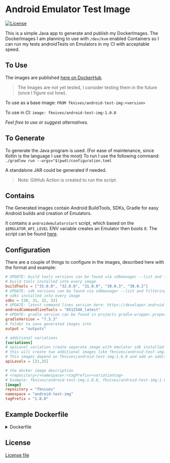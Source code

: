# Android Emulator Test Image

[![License](https://img.shields.io/badge/License-Apache%202.0-blue.svg)](https://opensource.org/licenses/Apache-2.0)

This is a simple Java app to generate and publish my DockerImages.
The DockerImages I am planning to use with `/dev/kvm` enabled Containers so I can run my tests androidTests on Emulators in my CI with acceptable speed.

## To Use
The images are published [here on DockerHub](https://hub.docker.com/repository/docker/fknives/android-test-img).

> The Images are not yet tested, I consider testing them in the future (once I figure out how).

To use as a base image: `FROM fknives/android-test-img:<version>`

To use in CI: `image: fknives/android-test-img:1.0.0`

*Feel free to use or suggest alternatives.*

## To Generate

To generate the Java program is used. (For ease of maintenance, since Kotlin is the language I use the most)
To run I use the following command: `./gradlew run --args="$(pwd)/configuration.toml`

A standalone JAR could be generated if needed.

> Note: GitHub Action is created to run the script.

## Contains
The Generated images contain Android BuildTools, SDKs, Gradle for easy Android builds and creation of Emulators.

It contains a `androidemulatorstart` script, which based on the `$EMULATOR_API_LEVEL` ENV variable creates an Emulator then boots it.
The script can be found [here](./main/src/main/resources/startemulator).

## Configuration
There are a couple of things to configure in the images, described here with the format and example:
```toml
# UPDATE: build tools versions can be found via sdkmanager --list and filtering it. Example: `sdkmanager --list | grep -o "build-tools;[0-9.][0-9.]*" | sort | uniq`
# build tools installed into every image
buildTools = ["33.0.0", "32.0.0", "31.0.0", "30.0.3", "30.0.2"]
# UPDATE: sdk versions can be found via sdkmanager --list and filtering it. Example: `sdkmanager --list | grep -o "android-[0-9.][0-9.]*" | sort | uniq`
# sdks installed into every image
sdks = [30, 31, 32, 33]
# UPDATE: latest command lines version here: https://developer.android.com/studio#command-tools
androidCommandlineTools = "8512546_latest"
# UPDATE: gradle version can be found in projects gradle-wrapper.properties
gradleVersion = "7.3.3"
# folder to save generated images into
output = "outputs"

# additional variations
[variations]
# apiLevel variation create separate image with emulator sdk installed and emulator created
# this will create two additional images like fknives/android-test-img:1.0.0-api-21, fknives/android-test-img:1.0.0-api-25
# This images depend on fknives/android-test-img:1.0.0 and add an additional SDK and create the emulator itself.
apiLevels = [21,25]

# the docker image description
# <repository>/<namespace>:<tagPrefix><variationtag>
# Example: fknives/android-test-img:1.0.0, fknives/android-test-img:1.0.0-api-21
[image]
repository = "fknives"
namespace = "android-test-img"
tagPrefix = "1.0.0"
```

## Example Dockerfile
<details>
<summary>Dockerfile</summary>

```Dockerfile
FROM openjdk:11-jdk-slim
# Generated on 2022-08-25

# installing usual required tools
# build-essential, ruby and bundler is needed for fastlane
RUN apt-get update && apt-get install -y \
    sudo \
    wget \
    curl \
    unzip \
    android-sdk \
    build-essential \
    ruby-full && \
    gem install bundler

# versions
# latest command lines version here: https://developer.android.com/studio#command-tools
ENV ANDROID_COMMAND_LINES_TOOLS_VERSION "8512546_latest"
# gradle version can be found in projects gradle-wrapper.properties
ENV GRADLE_VERSION "7.3.3"

# set homes and paths
ENV ANDROID_HOME "/usr/lib/android-sdk"
ENV ANDROID_SDK_ROOT $ANDROID_HOME
ENV CMDLINE_TOOLS_ROOT "${ANDROID_HOME}/cmdline-tools/latest/bin"
ENV AVD_HOME "/root/.android/avd"
ENV PATH "$ANDROID_HOME/cmdline-tools/latest/bin:${PATH}"
ENV PATH "$ANDROID_HOME/emulator:${PATH}"
ENV PATH "/usr/local/gradle-${GRADLE_VERSION}/bin:${PATH}"

WORKDIR /root/

# install gradle
RUN curl -sSL -o /tmp/gradle.zip https://services.gradle.org/distributions/gradle-${GRADLE_VERSION}-bin.zip && \
    unzip -d /usr/local /tmp/gradle.zip && \
    rm -rf /tmp/gradle.zip && \
    echo "1" | gradle init && \
    /root/gradlew && \
    rm -rf /root/* && \
    rm /root/.gitignore

# install command line tools
RUN wget https://dl.google.com/android/repository/commandlinetools-linux-$ANDROID_COMMAND_LINES_TOOLS_VERSION.zip && \
    unzip commandlinetools-linux-$ANDROID_COMMAND_LINES_TOOLS_VERSION.zip -d cmdline-tools && \
    rm commandlinetools-linux-$ANDROID_COMMAND_LINES_TOOLS_VERSION.zip && \
    mv cmdline-tools/cmdline-tools/ cmdline-tools/latest && \
    mv cmdline-tools $ANDROID_HOME/

# install emulator and setup sdkmanager
RUN yes | sdkmanager --licenses > /dev/null && \
    sdkmanager --install emulator --channel=0 > /dev/null

# support libraries and google play services
RUN echo y | sdkmanager "extras;android;m2repository" && \
    echo y | sdkmanager "extras;google;m2repository" && \
    echo y | sdkmanager "extras;google;google_play_services"

# build tools versions and sdk versions can be found via sdkmanager --list and filtering it
# install build-tools
# example: `echo y | sdkmanager "build-tools;33.0.0"`
RUN echo y | sdkmanager "build-tools;33.0.0" && \
    echo y | sdkmanager "build-tools;32.0.0" && \
    echo y | sdkmanager "build-tools;31.0.0" && \
    echo y | sdkmanager "build-tools;30.0.3" && \
    echo y | sdkmanager "build-tools;30.0.2"

# install sdks
# example: `echo y | sdkmanager "platforms;android-33"`
RUN echo y | sdkmanager "platforms;android-30" && \
    echo y | sdkmanager "platforms;android-31" && \
    echo y | sdkmanager "platforms;android-32" && \
    echo y | sdkmanager "platforms;android-33"

# copy script to install sdk, create emulator and boot it
COPY ./startemulator /usr/local/bin/androidemulatorstart
RUN chmod 744 /usr/local/bin/androidemulatorstart

CMD ["/bin/bash"]
```
</details>

## License
[License file](./LICENSE)